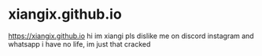 # xiangix.github.io
https://xiangix.github.io
hi im xiangi
pls dislike me
on discord instagram and whatsapp
i have no life, im just that cracked
